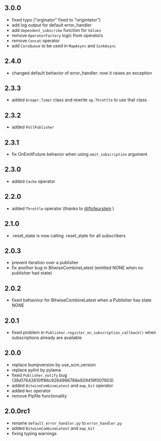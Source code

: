 ## 3.0.0

* fixed typo ("orginator" fixed to "origintator")
* add log output for default error_handler
* add `dependent_subscribe` function for `Values`
* remove `OperatorFactory` logic from operators
* remove `Concat` operator
* add `CoroQueue` to be used in `MapAsync` and `SinkAsync`

## 2.4.0

* changed default behavior of error_handler: now it raises an exception

## 2.3.3

* added `broqer.Timer` class and rewrite `op.Throttle` to use that class

## 2.3.2

* added `PollPublisher`

## 2.3.1

* fix OnEmitFuture behavior when using `omit_subscription` argument

## 2.3.0

* added `Cache` operator

## 2.2.0

* added `Throttle` operator (thanks to [@flofeurstein](https://github.com/flofeurstein>) )

## 2.1.0

* .reset_state is now calling .reset_state for all subscribers

## 2.0.3

* prevent iteration over a publisher
* fix another bug in BitwiseCombineLatest (emitted NONE when no publisher had state)

## 2.0.2

* fixed behaviour for BitwiseCombineLatest when a Publisher has state NONE

## 2.0.1

* fixed problem in `Publisher.register_on_subscription_callback()` when subscriptions already are available

## 2.0.0

* replace bumpversion by use_scm_version
* replace pylint by pylama
* fixed `Publisher.notify` bug (39d17642610ff86c9264986788e929419f007803)
* added `BitwiseCombineLatest` and `map_bit` operator
* added `Not` operator
* remove Pipfile functionality

## 2.0.0rc1

* rename `default_error_handler.py` to `error_handler.py`
* added `BitwiseCombineLatest` and `map_bit`
* fixing typing warnings
